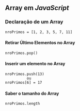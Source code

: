 ## Array em _JavaScript_

### Declaração de um Array

    nroPrimos = [1, 2, 3, 5, 7, 11]

#### Retirar Último Elementos no Array

    nroPrimos.pop()

#### Inserir um elemento no Array

    nroPrimos.push(13)
              ou
    nroPrimos[6] = 17

#### Saber o tamanho do Array

    nroPrimos.length
